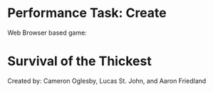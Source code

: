 # Performance Task: Create
Web Browser based game:
# Survival of the Thickest
Created by: Cameron Oglesby, Lucas St. John, and Aaron Friedland
